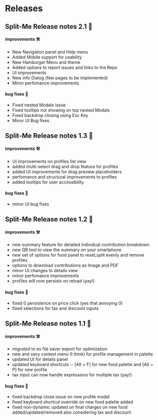# Releases


## Split-Me Release notes 2.1 🚀

#### improvements 🛠️

- New Navigation panel and Help menu
- Added Mobile support for usability
- New Hamburger Menu and theme
- Added options to report issues and links to the Repo
- UI improvements
- New info Dialog (few pages to be implemented)
- Minor perfomance improvements

#### bug fixes 🐞

- Fixed nested Modals issue
- Fixed tooltips not showing on top nested Modals
- Fixed backdrop closing using Esc Key
- Minor UI Bug fixes

## Split-Me Release notes 1.3 🚀

#### improvements 🛠️

- UI improvements on profiles list view
- added multi-select drag and drop feature for profiles
- added UI improvements for drag preview placeholders
- perfomance and structural improvements to profiles
- added tooltips for user accessibility

#### bug fixes 🐞

- minor UI bug fixes

## Split-Me Release notes 1.2 🚀

#### improvements 🛠️

- new summary feature for detailed individual contribution breakdown
- new QR tool to view the summary on your smartphone
- new set of options for food panel to reset,split evenly and remove profiles
- options to download contributions as Image and PDF
- minor UI changes to details view
- minor perfomance improvements
- profiles will now persists on reload (yay!)

#### bug fixes 🐞

- fixed 0 persistence on price click (yes that annoying 0)
- fixed selections for tax and discount inputs

## Split-Me Release notes 1.1 🚀

#### improvements 🛠️

- migrated to es file saver export for optimization
- new and sexy context menu (I think) for profile management in palette
- updated UI for details panel
- updated keyboard shortcuts :- [Alt + F] for new food palette and [Alt + P] for new profile
- tax input can now handle expressions for multiple tax (yay!)

#### bug fixes 🐞

- fixed backdrop close issue on new profile modal
- fixed keyboard shortcut override on new food palette added
- fixed non-dynamic updated on final charges on new food added/updated/removed also considering tax and discount
